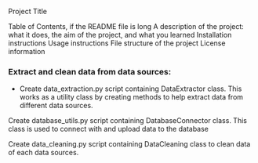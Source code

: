 Project Title

Table of Contents, if the README file is long
A description of the project: what it does, the aim of the project, and what you learned
Installation instructions
Usage instructions
File structure of the project
License information




### Extract and clean data from data sources:

- Create data_extraction.py script containing DataExtractor class. This works as a utility class by creating methods to help extract data from different data sources.

Create database_utils.py script containing DatabaseConnector class. This class is used to connect with and upload data to the database

Create data_cleaning.py script containing DataCleaning class to clean data of each data sources.
